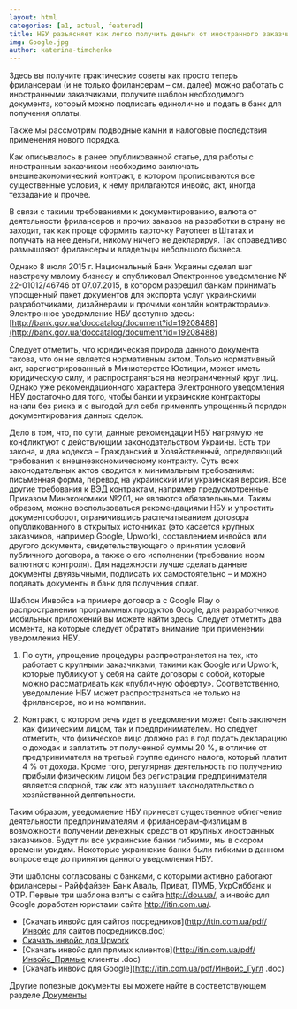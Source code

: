 ```yaml
---
layout: html
categories: [a1, actual, featured]
title: НБУ разъясняет как легко получить деньги от иностранного заказчика 
img: Google.jpg
author: katerina-timchenko
---
```


Здесь вы получите практические советы как просто теперь фрилансерам (и не только фрилансерам – см. далее) можно работать с 
иностранными заказчиками, получите шаблон необходимого документа, который можно подписать единолично и подать в банк для 
получения оплаты.

Также мы рассмотрим подводные камни и налоговые последствия применения нового порядка.

Как описывалось в ранее опубликованной статье, для работы с иностранным заказчиком необходимо заключать внешнеэкономический 
контракт, в котором прописываются все существенные условия, к нему прилагаются инвойс, акт, иногда техзадание и прочее.

В связи с такими требованиями к документированию, валюта от деятельности фрилансеров и прочих заказов на разработки в страну не 
заходит, так как проще оформить карточку Payoneer в Штатах и получать на нее деньги, никому ничего не декларируя. Так 
справедливо размышляют фрилансеры и владельцы небольшого бизнеса.

Однако 8 июля 2015 г. Национальный Банк Украины сделал шаг навстречу малому бизнесу и опубликовал Электронное уведомление
№ 22-01012/46746 от 07.07.2015, в котором разрешил банкам принимать упрощенный пакет документов для экспорта услуг украинскими разработчиками, дизайнерами и прочими «онлайн контракторами». Электронное уведомление НБУ доступно здесь:
[http://bank.gov.ua/doccatalog/document?id=19208488](http://bank.gov.ua/doccatalog/document?id=19208488)

Следует отметить, что юридическая природа данного документа такова, что он не является нормативным актом. Только нормативный 
акт, зарегистрированный в Министерстве Юстиции, может иметь юридическую силу, и распространяться на неограниченный круг лиц. 
Однако уже рекомендационного характера Электронного уведомления НБУ достаточно для того, чтобы банки и украинские контракторы
начали без риска и с выгодой для себя применять упрощенный порядок документирования данных сделок.

Дело в том, что, по сути, данные рекомендации НБУ напрямую не конфликтуют с действующим законодательством Украины. Есть три
закона, и два кодекса – Гражданский и Хозяйственный, определяющий требования к внешнеэкономическому контракту. Суть всех 
законодательных актов сводится к минимальным требованиям: письменная форма, перевод на украинский или украинская версия. 
Все другие требования к ВЭД контрактам, например предусмотренные Приказом Минэкономики №201, не являются обязательными. 
Таким образом, можно воспользоваться рекомендациями НБУ и упростить документооборот, ограничившись распечатыванием договора
опубликованного в открытых источниках (это касается крупных заказчиков, например Google, Upwork), составлением инвойса или 
другого документа, свидетельствующего о принятии условий публичного договора, а также о его исполнении (требование норм 
валютного контроля). Для надежности лучше сделать данные документы двуязычными, подписать их самостоятельно – и можно подавать
документы в банк для получения оплат.

Шаблон Инвойса на примере договор
а с Google Play о распространении программных продуктов Google, для разработчиков мобильных 
приложений вы можете найти здесь.
Следует отметить два момента, на которые следует обратить внимание при применении уведомления НБУ.

1.	По сути, упрощение процедуры распространяется на тех, кто работает с крупными заказчиками, такими как Google или Upwork, 
которые публикуют у себя на сайте договоры с собой, которые можно рассматривать как «публичную офферту». Соответственно, 
уведомление НБУ может распространяться не только на фрилансеров, но и на компании.

2.	Контракт, о котором речь идет в уведомлении может быть заключен как физическим лицом, так и предпринимателем. Но следует 
отметить, что физическое лицо должно раз в год подать декларацию о доходах и заплатить от полученной суммы 20 %, в отличие от
предпринимателя на третьей группе единого налога, который платит 4 % от дохода. Кроме того, регулярная деятельность по
получению прибыли физическим лицом без регистрации предпринимателя является спорной, так как это нарушает законодательство о
хозяйственной деятельности.

Таким образом, уведомление НБУ принесет существенное облегчение деятельности предпринимателям и фрилансерам-физлицам в
возможности получении денежных средств от крупных иностранных заказчиков. Будут ли все украинские банки гибкими, мы в скором
времени увидим. Некоторые украинские банки были гибкими в данном вопросе еще до принятия данного уведомления НБУ.

Эти шаблоны согласованы с банками, с которыми активно работают фрилансеры - Райффайзен Банк Аваль, Приват, ПУМБ, 
УкрСиббанк и ОTP. Первые  три шаблона взяты с сайта http://dou.ua/, а инвойс для Google доработан юристами сайта http://itin.com.ua/.

* [Скачать инвойс для сайтов посредников](http://itin.com.ua/pdf/Инвойс для сайтов посредников.doc)
* [Скачать инвойс для Upwork](http://itin.com.ua/pdf/Инвойс_upwork.doc)
* [Скачать инвойс для прямых клиентов](http://itin.com.ua/pdf/Инвойс_Прямые клиенты .doc)
* [Скачать инвойс для Google](http://itin.com.ua/pdf/Инвойс_Гугл .doc)

Другие полезные документы вы можете найте в соответствующем разделе [Документы](http://itin.com.ua/content/documents.html)
